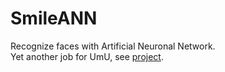 # SmileANN
Recognize faces with Artificial Neuronal Network.  
Yet another job for UmU, see [project].

[project]:https://www8.cs.umu.se/kurser/5DV121/HT15/assignment2/index.html